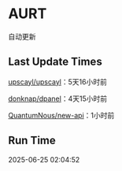 # AURT

自动更新


## Last Update Times

[upscayl/upscayl](https://github.com/upscayl/upscayl)：5天16小时前

[donknap/dpanel](https://github.com/donknap/dpanel)：4天15小时前

[QuantumNous/new-api](https://github.com/QuantumNous/new-api)：1小时前


## Run Time
2025-06-25 02:04:52
